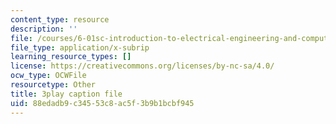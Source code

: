 ```yaml
---
content_type: resource
description: ''
file: /courses/6-01sc-introduction-to-electrical-engineering-and-computer-science-i-spring-2011/88edadb9c34553c8ac5f3b9b1bcbf945_O6HHjiNKsco.vtt
file_type: application/x-subrip
learning_resource_types: []
license: https://creativecommons.org/licenses/by-nc-sa/4.0/
ocw_type: OCWFile
resourcetype: Other
title: 3play caption file
uid: 88edadb9-c345-53c8-ac5f-3b9b1bcbf945
---
```

